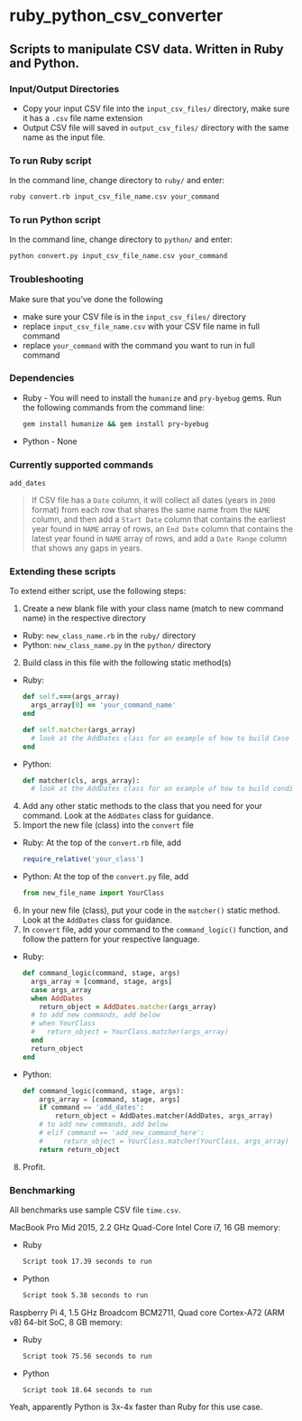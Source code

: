 # ruby_python_csv_converter

## Scripts to manipulate CSV data. Written in Ruby and Python.

### Input/Output Directories
  * Copy your input CSV file into the `input_csv_files/` directory, make sure it has a `.csv` file name extension
  * Output CSV file will saved in `output_csv_files/` directory with the same name as the input file.

### To run Ruby script
In the command line, change directory to `ruby/` and enter: 
```sh
ruby convert.rb input_csv_file_name.csv your_command
```

### To run Python script
In the command line, change directory to `python/` and enter:
```sh
python convert.py input_csv_file_name.csv your_command
```

### Troubleshooting
Make sure that you've done the following
  * make sure your CSV file is in the `input_csv_files/` directory
  * replace `input_csv_file_name.csv` with your CSV file name in full command
  * replace `your_command` with the command you want to run in full command

### Dependencies
* Ruby - You will need to install the `humanize` and `pry-byebug` gems. Run the following commands from the command line:
  ```Ruby
  gem install humanize && gem install pry-byebug
  ```
* Python - None

### Currently supported commands
`add_dates`
> If CSV file has a `Date` column, it will collect all dates (years in `2000` format) from each row that shares the same name from the `NAME` column, and then add a `Start Date` column that contains the earliest year found in `NAME` array of rows, an `End Date` column that contains the latest year found in `NAME` array of rows, and add a `Date Range` column that shows any gaps in years.

### Extending these scripts
To extend either script, use the following steps:
1. Create a new blank file with your class name (match to new command name) in the respective directory
  * Ruby: `new_class_name.rb` in the `ruby/` directory  
  * Python: `new_class_name.py` in the `python/` directory  
2. Build class in this file with the following static method(s)
  * Ruby: 
    ```Ruby 
    def self.===(args_array)
      args_array[0] == 'your_command_name'
    end

    def self.matcher(args_array)
      # look at the AddDates class for an example of how to build Case statement for your code
    end
    ```
  * Python:
    ```Python 
    def matcher(cls, args_array):
      # look at the AddDates class for an example of how to build conditional logic for your code
    ```
4. Add any other static methods to the class that you need for your command. Look at the `AddDates` class for guidance.
5. Import the new file (class) into the `convert` file
  * Ruby: At the top of the `convert.rb` file, add
    ```Ruby 
    require_relative('your_class')
    ```
  * Python: At the top of the `convert.py` file, add
    ```Python
    from new_file_name import YourClass
    ```
6. In your new file (class), put your code in the `matcher()` static method. Look at the `AddDates` class for guidance.
7. In `convert` file, add your command to the `command_logic()` function, and follow the pattern for your respective language.
  * Ruby:
    ```Ruby 
    def command_logic(command, stage, args)
      args_array = [command, stage, args]
      case args_array
      when AddDates
        return_object = AddDates.matcher(args_array)
      # to add new commands, add below
      # when YourClass
      #   return_object = YourClass.matcher(args_array)
      end
      return_object
    end
    ```
  * Python:
    ```Python
    def command_logic(command, stage, args):
        args_array = [command, stage, args]
        if command == 'add_dates':
            return_object = AddDates.matcher(AddDates, args_array)
        # to add new commands, add below
        # elif command == 'add_new_command_here':
        #     return_object = YourClass.matcher(YourClass, args_array)
        return return_object
    ```
8. Profit. 

### Benchmarking
All benchmarks use sample CSV file `time.csv`.

MacBook Pro Mid 2015, 2.2 GHz Quad-Core Intel Core i7, 16 GB memory: 
  * Ruby
    ```sh 
    Script took 17.39 seconds to run
    ```
  * Python
    ```sh 
    Script took 5.38 seconds to run
    ```
Raspberry Pi 4, 1.5 GHz Broadcom BCM2711, Quad core Cortex-A72 (ARM v8) 64-bit SoC, 8 GB memory: 
  * Ruby
    ```sh 
    Script took 75.56 seconds to run
    ```
  * Python
    ```sh 
    Script took 18.64 seconds to run
    ```
Yeah, apparently Python is 3x-4x faster than Ruby for this use case.


